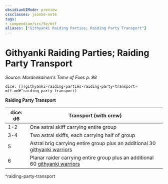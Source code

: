 ```yaml
---
obsidianUIMode: preview
cssclasses: json5e-note
tags:
- compendium/src/5e/mtf
aliases: ["Githyanki Raiding Parties; Raiding Party Transport"]
---
```

# Githyanki Raiding Parties; Raiding Party Transport
*Source: Mordenkainen's Tome of Foes p. 98* 

`dice: [](githyanki-raiding-parties-raiding-party-transport-mtf.md#^raiding-party-transport)`

**Raiding Party Transport**

| dice: d6 | Transport (with crew) |
|----------|-----------------------|
| 1-2 | One astral skiff carrying entire group |
| 3-4 | Two astral skiffs, each carrying half of group |
| 5 | Astral brig carrying entire group plus an additional 30 [githyanki warriors](/compendium/bestiary/humanoid/githyanki-warrior.md) |
| 6 | Planar raider carrying entire group plus an additional 60 [githyanki warriors](/compendium/bestiary/humanoid/githyanki-warrior.md) |
^raiding-party-transport